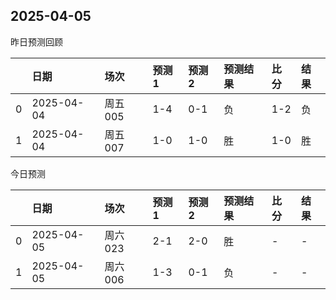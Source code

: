 

 ## 2025-04-05

昨日预测回顾

|    | 日期         | 场次    | 预测1   | 预测2   | 预测结果   | 比分   | 结果   |
|---:|:-----------|:------|:------|:------|:-------|:-----|:-----|
|  0 | 2025-04-04 | 周五005 | 1-4   | 0-1   | 负      | 1-2  | 负    |
|  1 | 2025-04-04 | 周五007 | 1-0   | 1-0   | 胜      | 1-0  | 胜    |

今日预测

|    | 日期         | 场次    | 预测1   | 预测2   | 预测结果   | 比分   | 结果   |
|---:|:-----------|:------|:------|:------|:-------|:-----|:-----|
|  0 | 2025-04-05 | 周六023 | 2-1   | 2-0   | 胜      | -    | -    |
|  1 | 2025-04-05 | 周六006 | 1-3   | 0-1   | 负      | -    | -    |